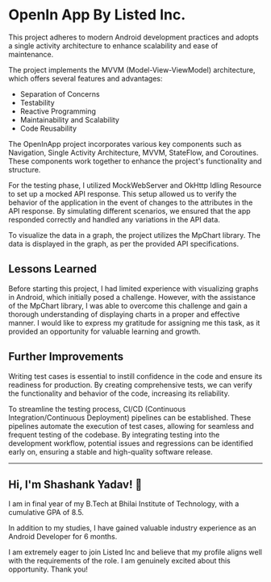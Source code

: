 # OpenIn App By Listed Inc.

This project adheres to modern Android development practices and adopts a single activity architecture to enhance scalability and ease of maintenance.

The project implements the MVVM (Model-View-ViewModel) architecture, which offers several features and advantages:
- Separation of Concerns
- Testability
- Reactive Programming
- Maintainability and Scalability
- Code Reusability

The OpenInApp project incorporates various key components such as Navigation, Single Activity Architecture, MVVM, StateFlow, and Coroutines. These components work together to enhance the project's functionality and structure.

For the testing phase, I utilized MockWebServer and OkHttp Idling Resource to set up a mocked API response. This setup allowed us to verify the behavior of the application in the event of changes to the attributes in the API response. By simulating different scenarios, we ensured that the app responded correctly and handled any variations in the API data.

To visualize the data in a graph, the project utilizes the MpChart library. The data is displayed in the graph, as per the provided API specifications.

## Lessons Learned

Before starting this project, I had limited experience with visualizing graphs in Android, which initially posed a challenge. However, with the assistance of the MpChart library, I was able to overcome this challenge and gain a thorough understanding of displaying charts in a proper and effective manner. I would like to express my gratitude for assigning me this task, as it provided an opportunity for valuable learning and growth.

## Further Improvements

Writing test cases is essential to instill confidence in the code and ensure its readiness for production. By creating comprehensive tests, we can verify the functionality and behavior of the code, increasing its reliability.

To streamline the testing process, CI/CD (Continuous Integration/Continuous Deployment) pipelines can be established. These pipelines automate the execution of test cases, allowing for seamless and frequent testing of the codebase. By integrating testing into the development workflow, potential issues and regressions can be identified early on, ensuring a stable and high-quality software release.

---

## Hi, I'm Shashank Yadav! 👋

I am in final year of my B.Tech at Bhilai Institute of Technology, with a cumulative GPA of 8.5.

In addition to my studies, I have gained valuable industry experience as an Android Developer for 6 months.

I am extremely eager to join Listed Inc and believe that my profile aligns well with the requirements of the role. I am genuinely excited about this opportunity. Thank you!

 
